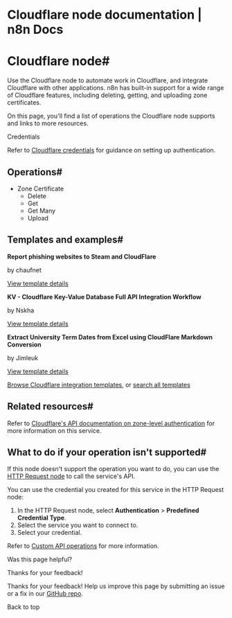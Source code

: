 # Cloudflare node documentation | n8n Docs

[ ](https://github.com/n8n-io/n8n-docs/edit/main/docs/integrations/builtin/app-nodes/n8n-nodes-base.cloudflare.md "Edit this page")

# Cloudflare node#

Use the Cloudflare node to automate work in Cloudflare, and integrate Cloudflare with other applications. n8n has built-in support for a wide range of Cloudflare features, including deleting, getting, and uploading zone certificates.

On this page, you'll find a list of operations the Cloudflare node supports and links to more resources.

Credentials

Refer to [Cloudflare credentials](../../credentials/cloudflare/) for guidance on setting up authentication. 

## Operations#

  * Zone Certificate
    * Delete
    * Get
    * Get Many
    * Upload

## Templates and examples#

**Report phishing websites to Steam and CloudFlare**

by chaufnet

[View template details](https://n8n.io/workflows/122-report-phishing-websites-to-steam-and-cloudflare/)

**KV - Cloudflare Key-Value Database Full API Integration Workflow**

by Nskha

[View template details](https://n8n.io/workflows/2046-kv-cloudflare-key-value-database-full-api-integration-workflow/)

**Extract University Term Dates from Excel using CloudFlare Markdown Conversion**

by Jimleuk

[View template details](https://n8n.io/workflows/3505-extract-university-term-dates-from-excel-using-cloudflare-markdown-conversion/)

[Browse Cloudflare integration templates](https://n8n.io/integrations/cloudflare/), or [search all templates](https://n8n.io/workflows/)

## Related resources#

Refer to [Cloudflare's API documentation on zone-level authentication](https://api.cloudflare.com/#zone-level-authenticated-origin-pulls-properties) for more information on this service.

## What to do if your operation isn't supported#

If this node doesn't support the operation you want to do, you can use the [HTTP Request node](../../core-nodes/n8n-nodes-base.httprequest/) to call the service's API.

You can use the credential you created for this service in the HTTP Request node: 

  1. In the HTTP Request node, select **Authentication** > **Predefined Credential Type**.
  2. Select the service you want to connect to.
  3. Select your credential.

Refer to [Custom API operations](../../../custom-operations/) for more information.

Was this page helpful? 

Thanks for your feedback! 

Thanks for your feedback! Help us improve this page by submitting an issue or a fix in our [GitHub repo](https://github.com/n8n-io/n8n-docs). 

Back to top